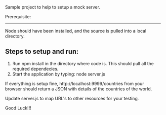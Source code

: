 Sample project to help to setup a mock server.

Prerequisite:
************
Node should have been installed, and the source is pulled into a local directory.

Steps to setup and run:
-----------------------
1. Run npm install in the directory where code is. This should pull all the required dependecies.
2. Start the application by typing: node server.js


If everything is setup fine, http://localhost:9999/countries from your browser should return a JSON with details of the countries of the world.

Update server.js to map URL's to other resources for your testing.

Good Luck!!!
